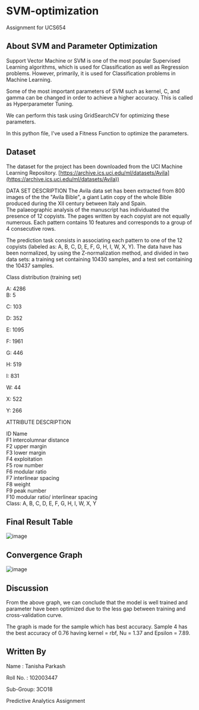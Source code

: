 # SVM-optimization
Assignment for UCS654

## About SVM and Parameter Optimization

Support Vector Machine or SVM is one of the most popular Supervised Learning algorithms, which is used for Classification as well as Regression problems. However, primarily, it is used for Classification problems in Machine Learning.

Some of the most important parameters of SVM such as kernel, C, and gamma can be changed in order to achieve a higher accuracy. This is called as Hyperparameter Tuning. 

We can perform this task using GridSearchCV for optimizing these parameters.

In this python file, I've used a Fitness Function to optimize the parameters.

## Dataset

The dataset for the project has been downloaded from the UCI Machine Learning Repository.
[https://archive.ics.uci.edu/ml/datasets/Avila](https://archive.ics.uci.edu/ml/datasets/Avila))

DATA SET DESCRIPTION 
The Avila data set has been extracted from 800 images of the the "Avila Bible", a giant Latin copy of the whole Bible produced during the XII century between Italy and Spain.  
The palaeographic analysis of the  manuscript has  individuated the presence of 12 copyists. The pages written by each copyist are not equally numerous. 
Each pattern contains 10 features and corresponds to a group of 4 consecutive rows.

The prediction task consists in associating each pattern to one of the 12 copyists (labeled as: A, B, C, D, E, F, G, H, I, W, X, Y).
The data have has been normalized, by using the Z-normalization method, and divided in two data sets: a training set containing 10430 samples, and a test set  containing the 10437 samples.

Class distribution (training set)   

A: 4286   
B: 5  

C: 103    

D: 352     

E: 1095    

F: 1961    

G: 446    

H: 519   

I: 831    

W: 44    

X: 522     

Y: 266    


ATTRIBUTE DESCRIPTION

ID      Name   
F1       intercolumnar distance     
F2       upper margin     
F3       lower margin      
F4       exploitation      
F5       row number      
F6       modular ratio       
F7       interlinear spacing       
F8       weight     
F9       peak number     
F10     modular ratio/ interlinear spacing     
Class: A, B, C, D, E, F, G, H, I, W, X, Y      




## Final Result Table
![image](https://user-images.githubusercontent.com/79708114/233185956-709842a0-e568-46aa-848b-4bdd89b84d1b.png)


## Convergence Graph
![image](https://user-images.githubusercontent.com/79708114/233194903-88b6b3fc-0a74-445c-9ffd-5c2acf953d33.png)


## Discussion
From the above graph, we can conclude that the model is well trained and parameter have been optimized due to the less gap between training and cross-validation curve.

The graph is made for the sample which has best accuracy. Sample 4 has the best accuracy of 0.76 having kernel = rbf, Nu = 1.37 and Epsilon = 7.89.

## Written By
Name : Tanisha Parkash
  
Roll No. : 102003447

Sub-Group: 3CO18

Predictive Analytics Assignment
